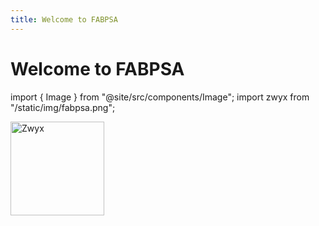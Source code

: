 ```yaml
---
title: Welcome to FABPSA
---
```


# Welcome to FABPSA

import { Image } from "@site/src/components/Image";
import zwyx from "/static/img/fabpsa.png";

<Image
	src={zwyx}
	alt="Zwyx"
	width="150px"
	height="150px"
	borderRadius="150px"
/>
